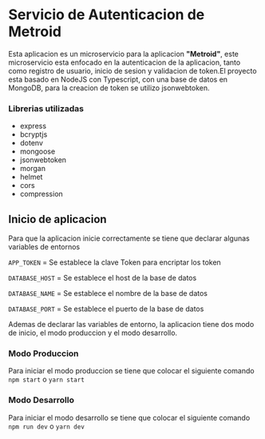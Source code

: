 # Servicio de Autenticacion de Metroid
Esta aplicacion es un microservicio para la aplicacion **"Metroid"**, este microservicio esta enfocado en la autenticacion de la aplicacion, tanto como registro de usuario, inicio de sesion y validacion de token.El proyecto esta basado en NodeJS con Typescript, con una base de datos en MongoDB, para la creacion de token se utilizo jsonwebtoken.

### Librerias utilizadas

- express
- bcryptjs
- dotenv
- mongoose
- jsonwebtoken
- morgan
- helmet
- cors
- compression

## Inicio de aplicacion

Para que la aplicacion inicie correctamente se tiene que declarar algunas variables de entornos


`APP_TOKEN` = Se establece la clave Token para encriptar los token


`DATABASE_HOST` = Se establece el host de la base de datos


`DATABASE_NAME` = Se establece el nombre de la base de datos


`DATABASE_PORT` = Se establece el puerto de la base de datos

Ademas de declarar las variables de entorno, la aplicacion tiene dos modo de inicio, el modo produccion y el modo desarrollo.

### Modo Produccion

Para iniciar el modo produccion se tiene que colocar el siguiente comando
`npm start` o `yarn start`

### Modo Desarrollo

Para iniciar el modo desarrollo se tiene que colocar el siguiente comando
`npm run dev` o `yarn dev`
